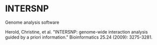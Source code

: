 # INTERSNP

Genome analysis software

Herold, Christine, et al. "INTERSNP: genome-wide interaction analysis guided by a priori information." Bioinformatics 25.24 (2009): 3275-3281.

